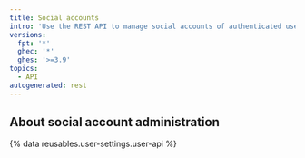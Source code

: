 ```yaml
---
title: Social accounts
intro: 'Use the REST API to manage social accounts of authenticated users.'
versions:
  fpt: '*'
  ghec: '*'
  ghes: '>=3.9'
topics:
  - API
autogenerated: rest
---
```


## About social account administration

{% data reusables.user-settings.user-api %}
